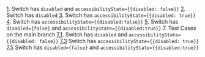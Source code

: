 [1]. Switch has `disabled` and `accessibilityState={{disabled: false}}`
[2]. Switch has `disabled`
[3]. Switch has `accessibilityState={{disabled: true}}`
[4]. Switch has `accessibilityState={{disabled:false}}`
[5]. Switch has `disabled={false}`  and `accessibilityState={{disabled:true}}`
7. Test Cases on the main branch
[7.1]. Switch has `disabled` and `accessibilityState={{disabled: false}}`
[7.3] Switch has `accessibilityState={{disabled: true}}`
[7.5] Switch has `disabled={false}`  and `accessibilityState={{disabled:true}}`

[1]: https://github.com/fabriziobertoglio1987/react-native-notes/issues/5#issuecomment-1031168488
[2]: https://github.com/fabriziobertoglio1987/react-native-notes/issues/5#issuecomment-1031168868
[3]: https://github.com/fabriziobertoglio1987/react-native-notes/issues/5#issuecomment-1031169167
[4]: https://github.com/fabriziobertoglio1987/react-native-notes/issues/5#issuecomment-1031170883
[5]: https://github.com/fabriziobertoglio1987/react-native-notes/issues/5#issuecomment-1031170989
[7.1]: https://github.com/fabriziobertoglio1987/react-native-notes/issues/5#issuecomment-1031171560
[7.3]: https://github.com/fabriziobertoglio1987/react-native-notes/issues/5#issuecomment-1031172605
[7.5]: https://github.com/fabriziobertoglio1987/react-native-notes/issues/5#issuecomment-1031173437
